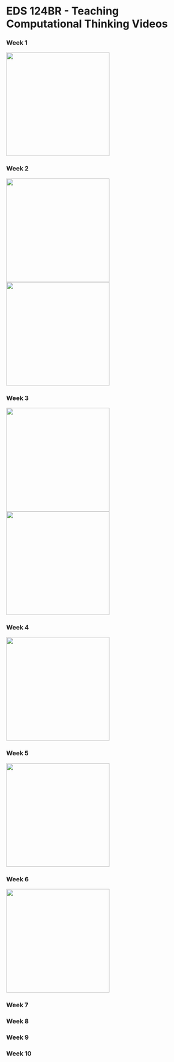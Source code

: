 # EDS 124BR - Teaching Computational Thinking Videos

### Week 1
<a href="https://youtu.be/qQUIAXceEC8">
    <img width="275" src="https://github.com/kevinlee-2000/EDS-124BR-Teaching-Computational-Thinking/blob/main/thumbnails/Sequencing_PB.png"/>
</a>

### Week 2
<a href="https://youtu.be/ZYYYJqG50I8">
    <img width="275" src="https://github.com/kevinlee-2000/EDS-124BR-Teaching-Computational-Thinking/blob/main/thumbnails/Repeats_PB.png"/>
</a>

<a href="https://youtu.be/wqV72vyNneA">
    <img width="275" src="https://github.com/kevinlee-2000/EDS-124BR-Teaching-Computational-Thinking/blob/main/thumbnails/Repeats_Animal_Parade_PB.png"/>
</a>

### Week 3
<a href="https://youtu.be/1QPX2J4V8lwA">
    <img width="275" src="https://github.com/kevinlee-2000/EDS-124BR-Teaching-Computational-Thinking/blob/main/thumbnails/Nested_Repeats_PB.png"/>
</a>

<a href="https://youtu.be/HwOKDcHl8cs">
    <img width="275" src="https://github.com/kevinlee-2000/EDS-124BR-Teaching-Computational-Thinking/blob/main/thumbnails/Events_PB.png"/>
</a>

### Week 4
<a href="https://youtu.be/F2FQXcVk00c">
    <img width="275" src="https://github.com/kevinlee-2000/EDS-124BR-Teaching-Computational-Thinking/blob/main/thumbnails/Variables_PB.png"/>
</a>

### Week 5
<a href="https://youtu.be/8vWIS455EkQ">
    <img width="275" src="https://github.com/kevinlee-2000/EDS-124BR-Teaching-Computational-Thinking/blob/main/thumbnails/Conditional_Repeat_PB.png"/>
</a>

### Week 6
<a href="https://youtu.be/WWJW3Ydc5Mw">
    <img width="275" src="https://github.com/kevinlee-2000/EDS-124BR-Teaching-Computational-Thinking/blob/main/thumbnails/If_Else_PB.png"/>
</a>

### Week 7

### Week 8

### Week 9

### Week 10

<!-- Comments -->
<!-- Source for image with play button overlay https://fbutube.com/add-play-button-to-image --> 
